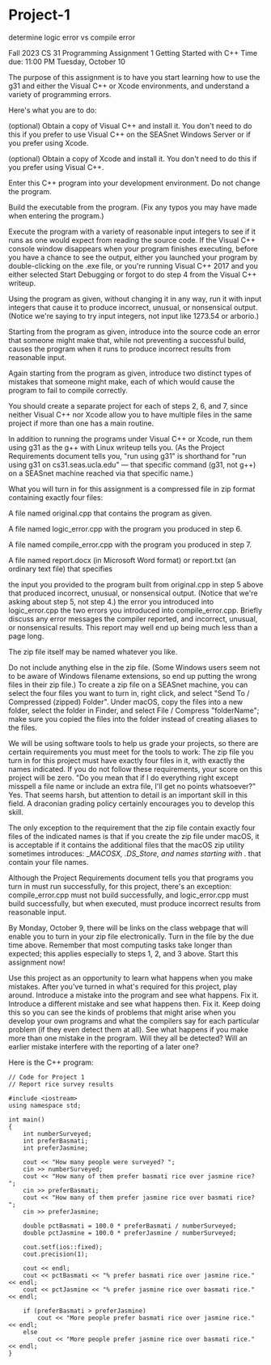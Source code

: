 # Project-1
determine logic error vs compile error 


Fall 2023 CS 31
Programming Assignment 1
Getting Started with C++
Time due: 11:00 PM Tuesday, October 10

The purpose of this assignment is to have you start learning how to use the g31 and either the Visual C++ or Xcode environments, and understand a variety of programming errors.

Here's what you are to do:

(optional) Obtain a copy of Visual C++ and install it. You don't need to do this if you prefer to use Visual C++ on the SEASnet Windows Server or if you prefer using Xcode.

(optional) Obtain a copy of Xcode and install it. You don't need to do this if you prefer using Visual C++.

Enter this C++ program into your development environment. Do not change the program.

Build the executable from the program. (Fix any typos you may have made when entering the program.)

Execute the program with a variety of reasonable input integers to see if it runs as one would expect from reading the source code. If the Visual C++ console window disappears when your program finishes executing, before you have a chance to see the output, either you launched your program by double-clicking on the .exe file, or you're running Visual C++ 2017 and you either selected Start Debugging or forgot to do step 4 from the Visual C++ writeup.

Using the program as given, without changing it in any way, run it with input integers that cause it to produce incorrect, unusual, or nonsensical output. (Notice we're saying to try input integers, not input like 1273.54 or arborio.)

Starting from the program as given, introduce into the source code an error that someone might make that, while not preventing a successful build, causes the program when it runs to produce incorrect results from reasonable input.

Again starting from the program as given, introduce two distinct types of mistakes that someone might make, each of which would cause the program to fail to compile correctly.

You should create a separate project for each of steps 2, 6, and 7, since neither Visual C++ nor Xcode allow you to have multiple files in the same project if more than one has a main routine.

In addition to running the programs under Visual C++ or Xcode, run them using g31 as the g++ with Linux writeup tells you. (As the Project Requirements document tells you, "run using g31" is shorthand for "run using g31 on cs31.seas.ucla.edu" — that specific command (g31, not g++) on a SEASnet machine reached via that specific name.)

What you will turn in for this assignment is a compressed file in zip format containing exactly four files:

A file named original.cpp that contains the program as given.

A file named logic_error.cpp with the program you produced in step 6.

A file named compile_error.cpp with the program you produced in step 7.

A file named report.docx (in Microsoft Word format) or report.txt (an ordinary text file) that specifies

the input you provided to the program built from original.cpp in step 5 above that produced incorrect, unusual, or nonsensical output. (Notice that we're asking about step 5, not step 4.)
the error you introduced into logic_error.cpp
the two errors you introduced into compile_error.cpp.
Briefly discuss any error messages the compiler reported, and incorrect, unusual, or nonsensical results. This report may well end up being much less than a page long.

The zip file itself may be named whatever you like.

Do not include anything else in the zip file. (Some Windows users seem not to be aware of Windows filename extensions, so end up putting the wrong files in their zip file.) To create a zip file on a SEASnet machine, you can select the four files you want to turn in, right click, and select "Send To / Compressed (zipped) Folder". Under macOS, copy the files into a new folder, select the folder in Finder, and select File / Compress "folderName"; make sure you copied the files into the folder instead of creating aliases to the files.

We will be using software tools to help us grade your projects, so there are certain requirements you must meet for the tools to work: The zip file you turn in for this project must have exactly four files in it, with exactly the names indicated. If you do not follow these requirements, your score on this project will be zero. "Do you mean that if I do everything right except misspell a file name or include an extra file, I'll get no points whatsoever?" Yes. That seems harsh, but attention to detail is an important skill in this field. A draconian grading policy certainly encourages you to develop this skill.

The only exception to the requirement that the zip file contain exactly four files of the indicated names is that if you create the zip file under macOS, it is acceptable if it contains the additional files that the macOS zip utility sometimes introduces: __MACOSX, .DS_Store, and names starting with ._ that contain your file names.

Although the Project Requirements document tells you that programs you turn in must run successfully, for this project, there's an exception: compile_error.cpp must not build successfully, and logic_error.cpp must build successfully, but when executed, must produce incorrect results from reasonable input.

By Monday, October 9, there will be links on the class webpage that will enable you to turn in your zip file electronically. Turn in the file by the due time above. Remember that most computing tasks take longer than expected; this applies especially to steps 1, 2, and 3 above. Start this assignment now!

Use this project as an opportunity to learn what happens when you make mistakes. After you've turned in what's required for this project, play around. Introduce a mistake into the program and see what happens. Fix it. Introduce a different mistake and see what happens then. Fix it. Keep doing this so you can see the kinds of problems that might arise when you develop your own programs and what the compilers say for each particular problem (if they even detect them at all). See what happens if you make more than one mistake in the program. Will they all be detected? Will an earlier mistake interfere with the reporting of a later one?

Here is the C++ program:

	// Code for Project 1
	// Report rice survey results
	
	#include <iostream>
	using namespace std;
	
	int main()
	{
	    int numberSurveyed;
	    int preferBasmati;
	    int preferJasmine;
	
	    cout << "How many people were surveyed? ";
	    cin >> numberSurveyed;
	    cout << "How many of them prefer basmati rice over jasmine rice? ";
	    cin >> preferBasmati;
	    cout << "How many of them prefer jasmine rice over basmati rice? ";
	    cin >> preferJasmine;
	
	    double pctBasmati = 100.0 * preferBasmati / numberSurveyed;
	    double pctJasmine = 100.0 * preferJasmine / numberSurveyed;

	    cout.setf(ios::fixed);
	    cout.precision(1);
	
	    cout << endl;
	    cout << pctBasmati << "% prefer basmati rice over jasmine rice." << endl;
	    cout << pctJasmine << "% prefer jasmine rice over basmati rice." << endl;

	    if (preferBasmati > preferJasmine)
	        cout << "More people prefer basmati rice over jasmine rice." << endl;
	    else
	        cout << "More people prefer jasmine rice over basmati rice." << endl;
	}
